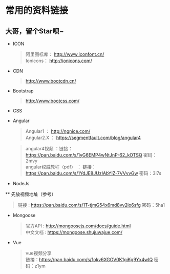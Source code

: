 ﻿# 常用的资料链接

## 大哥，留个Star呗~

* ICON  

  >阿里图标库： http://www.iconfont.cn/  
  >Ionicons： http://ionicons.com/  


* CDN  

  >http://www.bootcdn.cn/

* Bootstrap  

  >http://www.bootcss.com/

* CSS  


* Angular  

  >Angular1     ： http://ngnice.com/  
  >Angular2.X   ： https://segmentfault.com/blog/angular4 

  >angular4视频           ：链接： https://pan.baidu.com/s/1yG6EMP4wNtJnP-62_kOTSQ    密码： 2mvy  
  >angular权威教程（pdf） ： 链接：https://pan.baidu.com/s/1YdJE8JUzIAbYIZ-7VVvvGw 密码：3l7s

* NodeJs

** 先放视频地址（参考）
   > 链接 : https://pan.baidu.com/s/1T-tjmG54x6md8vv2lo6sfg    密码：5ha1  

* Mongoose

  >官方API    : http://mongoosejs.com/docs/guide.html  
  >中文文档   : https://mongoose.shujuwajue.com/

* Vue
  > vue视频分享  
  链接：https://pan.baidu.com/s/1okv6XGOV0K1giKg9Yx4wIQ 密码：z1ym       
